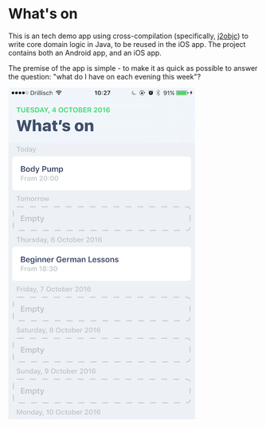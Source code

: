 # What's on

This is an tech demo app using cross-compilation (specifically, [j2objc](http://j2objc.org/)) to write core domain logic in Java, to be reused in the iOS app. The project contains both an Android app, and an iOS app.

The premise of the app is simple - to make it as quick as possible to answer the question: "what do I have on each evening this week"? 

![](whatsonios.png)
